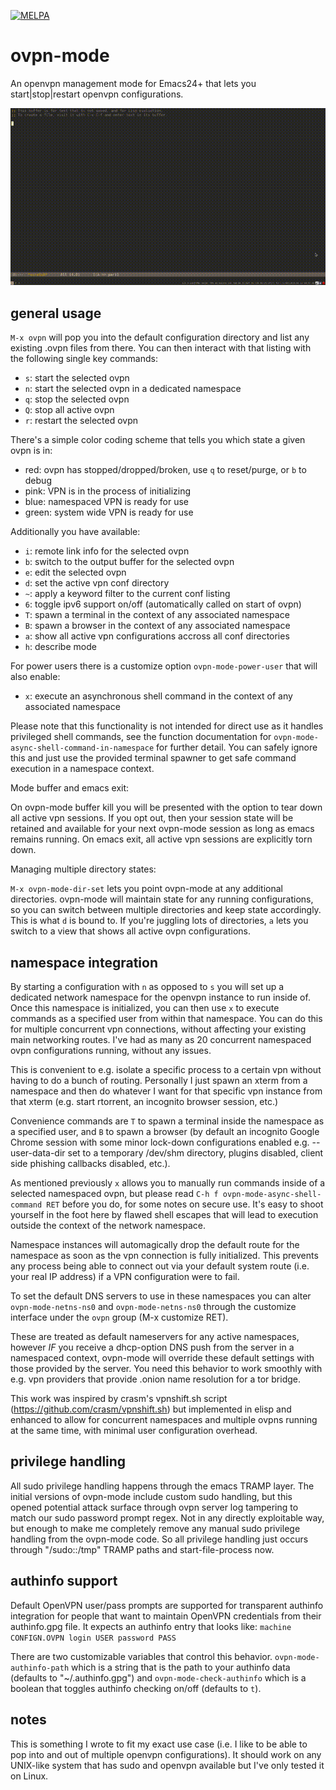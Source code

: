 [![MELPA](https://melpa.org/packages/ovpn-mode-badge.svg)](https://melpa.org/#/ovpn-mode)

# ovpn-mode
An openvpn management mode for Emacs24+ that lets you start|stop|restart openvpn configurations.

![demo](ovpn-demo-small.gif)

## general usage
`M-x ovpn` will pop you into the default configuration directory and list any existing .ovpn files from there. You can then interact with that listing with the following single key commands:

- `s`: start the selected ovpn
- `n`: start the selected ovpn in a dedicated namespace
- `q`: stop the selected ovpn
- `Q`: stop all active ovpn
- `r`: restart the selected ovpn

There's a simple color coding scheme that tells you which state a given ovpn is in:

- red: ovpn has stopped/dropped/broken, use `q` to reset/purge, or `b` to debug
- pink: VPN is in the process of initializing
- blue: namespaced VPN is ready for use
- green: system wide VPN is ready for use

Additionally you have available:

- `i`: remote link info for the selected ovpn
- `b`: switch to the output buffer for the selected ovpn
- `e`: edit the selected ovpn
- `d`: set the active vpn conf directory
- `~`: apply a keyword filter to the current conf listing
- `6`: toggle ipv6 support on/off (automatically called on start of ovpn)
- `T`: spawn a terminal in the context of any associated namespace
- `B`: spawn a browser in the context of any associated namespace
- `a`: show all active vpn configurations accross all conf directories
- `h`: describe mode

For power users there is a customize option `ovpn-mode-power-user` that will also enable:

- `x`: execute an asynchronous shell command in the context of any associated namespace

Please note that this functionality is not intended for direct use as it handles privileged shell commands, see the function documentation for `ovpn-mode-async-shell-command-in-namespace` for further detail. You can safely ignore this and just use the provided terminal spawner to get safe command execution in a namespace context.

Mode buffer and emacs exit:

On ovpn-mode buffer kill you will be presented with the option to tear down all active vpn sessions. If you opt out, then your session state will be retained and available for your next ovpn-mode session as long as emacs remains running. On emacs exit, all active vpn sessions are explicitly torn down.

Managing multiple directory states:

`M-x ovpn-mode-dir-set` lets you point ovpn-mode at any additional directories. ovpn-mode will maintain state for any running configurations, so you can switch between multiple directories and keep state accordingly. This is what `d` is bound to. If you're juggling lots of directories, `a` lets you switch to a view that shows all active ovpn configurations.

## namespace integration

By starting a configuration with `n` as opposed to `s` you will set up a dedicated network namespace for the openvpn instance to run inside of. Once this namespace is initialized, you can then use `x` to execute commands as a specified user from within that namespace. You can do this for multiple concurrent vpn connections, without affecting your existing main networking routes. I've had as many as 20 concurrent namespaced ovpn configurations running, without any issues.

This is convenient to e.g. isolate a specific process to a certain vpn without having to do a bunch of routing. Personally I just spawn an xterm from a namespace and then do whatever I want for that specific vpn instance from that xterm (e.g. start rtorrent, an incognito browser session, etc.)

Convenience commands are `T` to spawn a terminal inside the namespace as a specified user, and `B` to spawn a browser (by default an incognito Google Chrome session with some minor lock-down configurations enabled e.g. --user-data-dir set to a temporary /dev/shm directory, plugins disabled, client side phishing callbacks disabled, etc.).

As mentioned previously `x` allows you to manually run commands inside of a selected namespaced ovpn, but please read `C-h f ovpn-mode-async-shell-command RET` before you do, for some notes on secure use. It's easy to shoot yourself in the foot here by flawed shell escapes that will lead to execution outside the context of the network namespace.  

Namespace instances will automagically drop the default route for the namespace as soon as the vpn connection is fully initialized. This prevents any process being able to connect out via your default system route (i.e. your real IP address) if a VPN configuration were to fail.

To set the default DNS servers to use in these namespaces you can alter `ovpn-mode-netns-ns0` and `ovpn-mode-netns-ns0` through the customize interface under the `ovpn` group (M-x customize RET).

These are treated as default nameservers for any active namespaces, however _IF_ you receive a dhcp-option DNS push from the server in a namespaced context, ovpn-mode will override these default settings with those provided by the server. You need this behavior to work smoothly with e.g. vpn providers that provide .onion name resolution for a tor bridge. 

This work was inspired by crasm's vpnshift.sh script (https://github.com/crasm/vpnshift.sh) but implemented in elisp and enhanced to allow for concurrent namespaces and multiple ovpns running at the same time, with minimal user configuration overhead.

## privilege handling

All sudo privilege handling happens through the emacs TRAMP layer. The initial versions of ovpn-mode include custom sudo handling, but this opened potential attack surface through ovpn server log tampering to match our sudo password prompt regex. Not in any directly exploitable way, but enough to make me completely remove any manual sudo privilege handling from the ovpn-mode code. So all privilege handling just occurs through "/sudo::/tmp" TRAMP paths and start-file-process now.

## authinfo support

Default OpenVPN user/pass prompts are supported for transparent authinfo integration for people that want to maintain OpenVPN credentials from their authinfo.gpg file. It expects an authinfo entry that looks like: `machine CONFIGN.OVPN login USER password PASS`

There are two customizable variables that control this behavior. `ovpn-mode-authinfo-path` which is a string that is the path to your authinfo data (defaults to "~/.authinfo.gpg") and `ovpn-mode-check-authinfo` which is a boolean that toggles authinfo checking on/off (defaults to `t`).

## notes
This is something I wrote to fit my exact use case (i.e. I like to be able to pop into and out of multiple openvpn configurations). It should work on any UNIX-like system that has sudo and openvpn available but I've only tested it on Linux.

